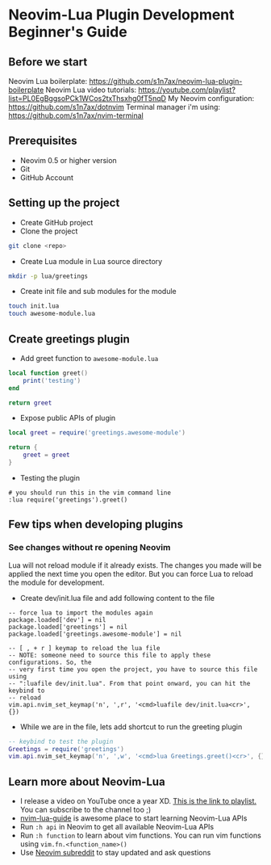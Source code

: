 # Neovim-Lua Plugin Development Beginner's Guide

## Before we start

Neovim Lua boilerplate: https://github.com/s1n7ax/neovim-lua-plugin-boilerplate
Neovim Lua video tutorials: https://youtube.com/playlist?list=PL0EgBggsoPCk1WCos2txThsxhg0fT5nqD
My Neovim configuration: https://github.com/s1n7ax/dotnvim
Terminal manager i'm using: https://github.com/s1n7ax/nvim-terminal

## Prerequisites

* Neovim 0.5 or higher version
* Git
* GitHub Account

## Setting up the project

* Create GitHub project
* Clone the project

```bash
git clone <repo>
```

* Create Lua module in Lua source directory
```bash
mkdir -p lua/greetings
```
* Create init file and sub modules for the module

```bash
touch init.lua
touch awesome-module.lua
```

## Create greetings plugin

* Add greet function to `awesome-module.lua`

```lua
local function greet()
    print('testing')
end

return greet
```
* Expose public APIs of plugin

```lua
local greet = require('greetings.awesome-module')

return {
	greet = greet
}
```

* Testing the plugin
```vim
# you should run this in the vim command line
:lua require('greetings').greet()
```

## Few tips when developing plugins

### See changes without re opening Neovim

Lua will not reload module if it already exists. The changes you made will be
applied the next time you open the editor. But you can force Lua to reload the
module for development.

* Create dev/init.lua file and add following content to the file

```
-- force lua to import the modules again
package.loaded['dev'] = nil
package.loaded['greetings'] = nil
package.loaded['greetings.awesome-module'] = nil

-- [ , + r ] keymap to reload the lua file
-- NOTE: someone need to source this file to apply these configurations. So, the
-- very first time you open the project, you have to source this file using
-- ":luafile dev/init.lua". From that point onward, you can hit the keybind to
-- reload
vim.api.nvim_set_keymap('n', ',r', '<cmd>luafile dev/init.lua<cr>', {})
```

* While we are in the file, lets add shortcut to run the greeting plugin
```lua
-- keybind to test the plugin
Greetings = require('greetings')
vim.api.nvim_set_keymap('n', ',w', '<cmd>lua Greetings.greet()<cr>', {})
```


## Learn more about Neovim-Lua

* I release a video on YouTube once a year XD. [This is the link to playlist.](https://youtube.com/playlist?list=PL0EgBggsoPCk1WCos2txThsxhg0fT5nqD) You can subscribe to the channel too ;)
* [nvim-lua-guide](https://github.com/nanotee/nvim-lua-guide) is awesome place
  to start learning Neovim-Lua APIs
* Run `:h api` in Neovim to get all available Neovim-Lua APIs
* Run `:h function` to learn about vim functions. You can run vim functions
  using `vim.fn.<function_name>()`
* Use [Neovim subreddit](https://www.reddit.com/r/neovim) to stay updated and ask questions
